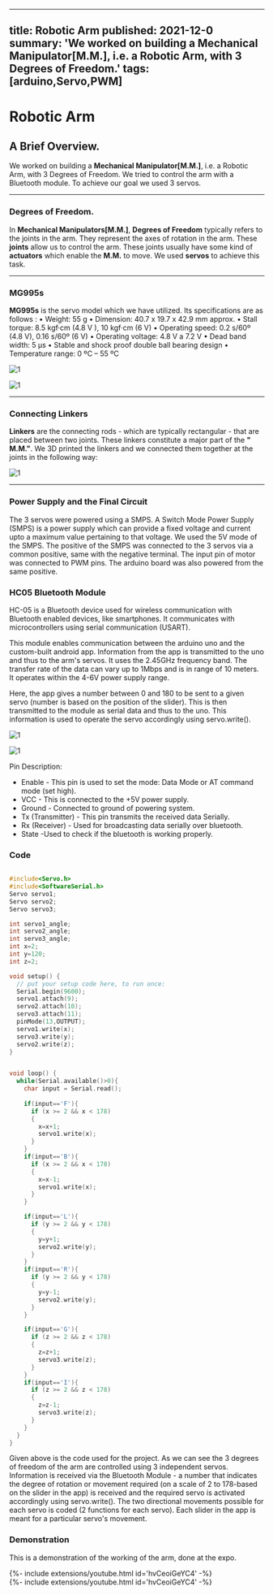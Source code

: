 <!-- ---
title: Robotic Arm
tags: [arduino,Servo,PWM]
layout: article
mode: normal
type: article
sharing: true
author: Shashank Raghav, Pavan Kalyan, Swetha Krishna, Vibhum Raj
show_author_profile: false
show_title: true
full_width: false
header: true
cover: /assets/images/blog/thumbnails/Servo Motors PWM.png
--- -->
---
title: Robotic Arm
published: 2021-12-0
summary: 'We worked on building a Mechanical Manipulator[M.M.], i.e. a Robotic Arm, with 3 Degrees of Freedom.'
tags:  [arduino,Servo,PWM]
---

# Robotic Arm
## A Brief Overview.
We worked on building a **Mechanical Manipulator[M.M.]**, i.e. a Robotic Arm, with 3 Degrees of Freedom. We tried to control the arm with a Bluetooth module. To achieve our goal we used 3 servos.
***
### Degrees of Freedom.
In **Mechanical Manipulators[M.M.]**, **Degrees of Freedom** typically refers to the joints in the arm. They represent the axes of rotation in the arm. These **joints** allow us to control the arm. These joints usually have some kind of **actuators** which enable the  **M.M.** to move. We used **servos** to achieve this task.

***
### MG995s
**MG995s** is the servo model which we have utilized. 
Its specifications are as follows :
• Weight: 55 g
• Dimension: 40.7 x 19.7 x 42.9 mm approx.
• Stall torque: 8.5 kgf·cm (4.8 V ), 10 kgf·cm (6 V)
• Operating speed: 0.2 s/60º (4.8 V), 0.16 s/60º (6 V)
• Operating voltage: 4.8 V a 7.2 V
• Dead band width: 5 µs
• Stable and shock proof double ball bearing design
• Temperature range: 0 ºC – 55 ºC


<Image
  src='/static/images/blog/Robotic-Arm/1.png'
  alt='1'
  width='auto'
  height='auto'
/>

<Image
  src='/static/images/blog/Robotic-Arm/2.png'
  alt='1'
  width='auto'
  height='auto'
/>

***
### Connecting Linkers
**Linkers** are the connecting rods - which are typically rectangular - that are placed between two joints. These linkers constitute a major part of the **" M.M."**. We 3D printed the linkers and we connected them together at the joints in the following way:

<Image
  src='/static/images/blog/Robotic-Arm/3.png'
  alt='1'
  width='auto'
  height='auto'
/>


***

### Power Supply and the Final Circuit
The 3 servos were powered using a SMPS. A Switch Mode Power Supply (SMPS) is a power supply which can provide a fixed voltage and current upto a maximum value pertaining to that voltage.
We used the 5V mode of the SMPS.
The positive of the SMPS was connected to the 3 servos via a common positive, same with the negative terminal. The input pin of motor was connected to PWM pins. 
The arduino board was also powered from the same positive. 




### HC05 Bluetooth Module

HC-05 is a Bluetooth device used for wireless communication with Bluetooth enabled devices, like smartphones. It communicates with microcontrollers using serial communication (USART).

This module enables communication between the arduino uno and the custom-built android app. Information from the app is transmitted to the uno and thus to the arm's servos. It uses the 2.45GHz frequency band. The transfer rate of the data can vary up to 1Mbps and is in range of 10 meters. It operates within the 4-6V power supply range.

Here, the app gives a number between 0 and 180 to be sent to a given servo (number is based on the position of the slider). This is then transmitted to the module as serial data and thus to the uno. This information is used to operate the servo accordingly using servo.write().


<Image
  src='/static/images/blog/Robotic-Arm/4.png'
  alt='1'
  width='auto'
  height='auto'
/>

<Image
  src='/static/images/blog/Robotic-Arm/5.png'
  alt='1'
  width='auto'
  height='auto'
/>


Pin Description:

- Enable - This pin is used to set the mode: Data Mode or AT command mode (set high).
- VCC - This is connected to the +5V power supply.
- Ground - Connected to ground of powering system.
- Tx (Transmitter) - This pin transmits the received data Serially.
- Rx (Receiver) - Used for broadcasting data serially over bluetooth.
- State -Used to check if the bluetooth is working properly.

### Code

```c++

#include<Servo.h>
#include<SoftwareSerial.h>
Servo servo1;
Servo servo2;
Servo servo3;

int servo1_angle;
int servo2_angle;
int servo3_angle;
int x=2;
int y=120;
int z=2;

void setup() {
  // put your setup code here, to run once:
  Serial.begin(9600);
  servo1.attach(9);
  servo2.attach(10);
  servo3.attach(11);
  pinMode(13,OUTPUT);
  servo1.write(x);
  servo3.write(y);
  servo2.write(z);
}


void loop() {
  while(Serial.available()>0){
    char input = Serial.read();
    
    if(input=='F'){
      if (x >= 2 && x < 178)
      {
        x=x+1;
        servo1.write(x);
      }
    }
    if(input=='B'){
      if (x >= 2 && x < 178)
      {
        x=x-1;
        servo1.write(x);
      }
    }

    if(input=='L'){
      if (y >= 2 && y < 178)
      {
        y=y+1;
        servo2.write(y);
      }
    }
    if(input=='R'){
      if (y >= 2 && y < 178)
      {
        y=y-1;
        servo2.write(y);
      }
    }

    if(input=='G'){
      if (z >= 2 && z < 178)
      {
        z=z+1;
        servo3.write(z);
      }
    }
    if(input=='I'){
      if (z >= 2 && z < 178)
      {
        z=z-1;
        servo3.write(z);
      }
    }
  }
}
```

Given above is the code used for the project. As we can see the 3 degrees of freedom of the arm are controlled using 3 independent servos. Information is received via the Bluetooth Module - a number that indicates the degree of rotation or movement required (on a scale of 2 to 178-based on the slider in the app) is received and the required servo is activated accordingly using servo.write(). The two directional movements possible for each servo is coded (2 functions for each servo). Each slider in the app is meant for a particular servo's movement.

### Demonstration
This is a demonstration of the working of the arm, done at the expo.

<div>{%- include extensions/youtube.html id='hvCeoiGeYC4' -%}</div>

<div>{%- include extensions/youtube.html id='hvCeoiGeYC4' -%}</div>

